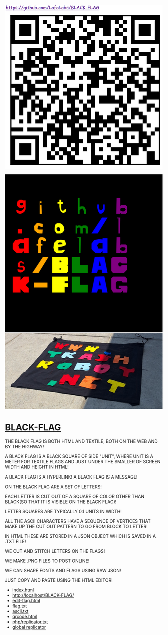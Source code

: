 ![](qrcode.png)

![](GITHUBFLAG.PNG)
![](FLAG-ON-STREET.PNG)

# [BLACK-FLAG](https://www.github.com/LafeLabs/BLACK-FLAG)


THE BLACK FLAG IS BOTH HTML AND TEXTILE, BOTH ON THE WEB AND BY THE HIGHWAY!

A BLACK FLAG IS A BLACK SQUARE OF SIDE "UNIT", WHERE UNIT IS A METER FOR TEXTILE FLAGS AND JUST UNDER THE SMALLER OF SCREEN WIDTH AND HEIGHT IN HTML!

A BLACK FLAG IS A HYPERLINK!
A BLACK FLAG IS A MESSAGE!

ON THE BLACK FLAG ARE A SET OF LETTERS! 

EACH LETTER IS CUT OUT OF A SQUARE OF COLOR OTHER THAN BLACK(SO THAT IT IS VISIBLE ON THE BLACK FLAG)!  

LETTER SQUARES ARE TYPICALLY 0.1 UNITS IN WIDTH!

ALL THE ASCII CHARACTERS HAVE A SEQUENCE OF VERTICES THAT MAKE UP THE CUT OUT PATTERN TO GO FROM BLOCK TO LETTER!

IN HTML THESE ARE STORED IN A JSON OBJECT WHICH IS SAVED IN A .TXT FILE!

WE CUT AND STITCH LETTERS ON THE FLAGS!

WE MAKE .PNG FILES TO POST ONLINE!

WE CAN SHARE FONTS AND FLAGS USING RAW JSON!

JUST COPY AND PASTE USING THE HTML EDITOR!

 - [index.html](index.html)
 - [http://localhost/BLACK-FLAG/](http://localhost/BLACK-FLAG/)
 - [edit-flag.html](edit-flag.html)
 - [flag.txt](flag.txt)
 - [ascii.txt](ascii.txt)
 - [qrcode.html](qrcode.html)
 - [php/replicator.txt](php/replicator.txt)
 - [global replicator](https://raw.githubusercontent.com/lafelabs/BLACK-FLAG/refs/heads/main/php/replicator.txt)